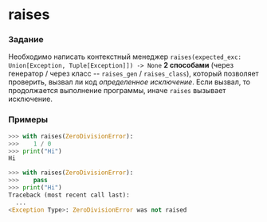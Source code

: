 # raises

### Задание

Необходимо написать контекстный менеджер
`raises(expected_exc: Union[Exception, Tuple[Exception]]) -> None`
**2 способами** (через генератор / через класс -- `raises_gen`
/ `raises_class`), который позволяет проверить, вызвал ли код
*определенное исключение*. Если вызвал, то продолжается выполнение
программы, иначе `raises` вызывает исключение.

### Примеры

```python
>>> with raises(ZeroDivisionError):
>>>    1 / 0
>>> print("Hi")
Hi
```

```python
>>> with raises(ZeroDivisionError):
>>>    pass
>>> print("Hi")
Traceback (most recent call last):
  ...
<Exception Type>: ZeroDivisionError was not raised
```
